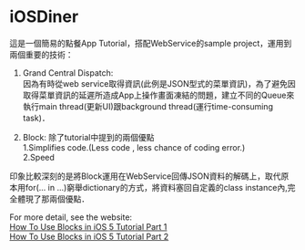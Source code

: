 # iOSDiner

這是一個簡易的點餐App Tutorial，搭配WebService的sample project，運用到兩個重要的技術：  

1. Grand Central Dispatch:  
因為有時從web service取得資訊(此例是JSON型式的菜單資訊)，為了避免因取得菜單資訊的延遲所造成App上操作畫面凍結的問題，建立不同的Queue來執行main thread(更新UI)跟background thread(運行time-consuming task)．

2. Block:
除了tutorial中提到的兩個優點  
1.Simplifies code.(Less code , less chance of coding error.)   
2.Speed  
  
印象比較深刻的是將Block運用在WebService回傳JSON資料的解碼上，取代原本用for(... in ...)窮舉dictionary的方式，將資料塞回自定義的class instance內,完全體現了那兩個優點．  


For more detail, see the website:  
<a href="https://www.raywenderlich.com/?p=9328">How To Use Blocks in iOS 5 Tutorial Part 1</a>  
<a href="https://www.raywenderlich.com/?p=9438">How To Use Blocks in iOS 5 Tutorial Part 2</a>
